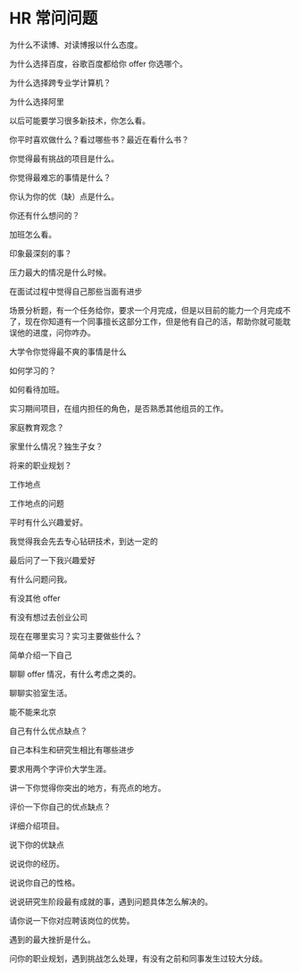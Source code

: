 # HR 常问问题

为什么不读博、对读博报以什么态度。

为什么选择百度，谷歌百度都给你 offer 你选哪个。

为什么选择跨专业学计算机？

为什么选择阿里

以后可能要学习很多新技术，你怎么看。

你平时喜欢做什么？看过哪些书？最近在看什么书？

你觉得最有挑战的项目是什么。

你觉得最难忘的事情是什么？

你认为你的优（缺）点是什么。

你还有什么想问的？

加班怎么看。

印象最深刻的事？

压力最大的情况是什么时候。

在面试过程中觉得自己那些当面有进步

场景分析题，有一个任务给你，要求一个月完成，但是以目前的能力一个月完成不了，现在你知道有一个同事擅长这部分工作，但是他有自己的活，帮助你就可能耽误他的进度，问你咋办。

大学令你觉得最不爽的事情是什么

如何学习的？

如何看待加班。

实习期间项目，在组内担任的角色，是否熟悉其他组员的工作。

家庭教育观念？

家里什么情况？独生子女？

将来的职业规划？

工作地点

工作地点的问题

平时有什么兴趣爱好。

我觉得我会先去专心钻研技术，到达一定的

最后问了一下我兴趣爱好

有什么问题问我。

有没其他 offer

有没有想过去创业公司

现在在哪里实习？实习主要做些什么？

简单介绍一下自己

聊聊 offer 情况，有什么考虑之类的。

聊聊实验室生活。

能不能来北京

自己有什么优点缺点？

自己本科生和研究生相比有哪些进步

要求用两个字评价大学生涯。

讲一下你觉得你突出的地方，有亮点的地方。

评价一下你自己的优点缺点？

详细介绍项目。

说下你的优缺点

说说你的经历。

说说你自己的性格。

说说研究生阶段最有成就的事，遇到问题具体怎么解决的。

请你说一下你对应聘该岗位的优势。

遇到的最大挫折是什么。

问你的职业规划，遇到挑战怎么处理，有没有之前和同事发生过较大分歧。